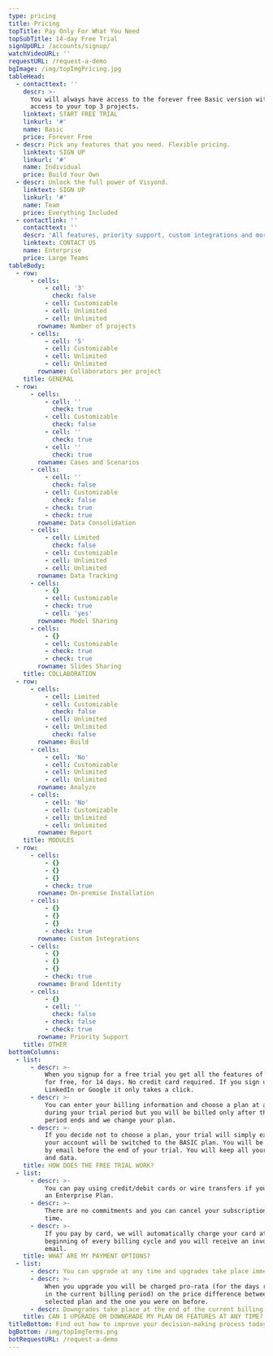 ```yaml
---
type: pricing
title: Pricing
topTitle: Pay Only For What You Need
topSubTitle: 14-day Free Trial
signUpURL: /accounts/signup/
watchVideoURL: ''
requestURL: /request-a-demo
bgImage: /img/topImgPricing.jpg
tableHead:
  - contacttext: ''
    descr: >-
      You will always have access to the forever free Basic version with edit
      access to your top 3 projects.
    linktext: START FREE TRIAL
    linkurl: '#'
    name: Basic
    price: Forever Free
  - descr: Pick any features that you need. Flexible pricing.
    linktext: SIGN UP
    linkurl: '#'
    name: Individual
    price: Build Your Own
  - descr: Unlock the full power of Visyond.
    linktext: SIGN UP
    linkurl: '#'
    name: Team
    price: Everything Included
  - contactlink: ''
    contacttext: ''
    descr: 'All features, priority support, custom integrations and more!'
    linktext: CONTACT US
    name: Enterprise
    price: Large Teams
tableBody:
  - row:
      - cells:
          - cell: '3'
            check: false
          - cell: Customizable
          - cell: Unlimited
          - cell: Unlimited
        rowname: Number of projects
      - cells:
          - cell: '5'
          - cell: Customizable
          - cell: Unlimited
          - cell: Unlimited
        rowname: Collaborators per project
    title: GENERAL
  - row:
      - cells:
          - cell: ''
            check: true
          - cell: Customizable
            check: false
          - cell: ''
            check: true
          - cell: ''
            check: true
        rowname: Cases and Scenarios
      - cells:
          - cell: ''
            check: false
          - cell: Customizable
            check: false
          - check: true
          - check: true
        rowname: Data Consolidation
      - cells:
          - cell: Limited
            check: false
          - cell: Customizable
          - cell: Unlimited
          - cell: Unlimited
        rowname: Data Tracking
      - cells:
          - {}
          - cell: Customizable
          - check: true
          - cell: 'yes'
        rowname: Model Sharing
      - cells:
          - {}
          - cell: Customizable
          - check: true
          - check: true
        rowname: Slides Sharing
    title: COLLABORATION
  - row:
      - cells:
          - cell: Limited
          - cell: Customizable
            check: false
          - cell: Unlimited
          - cell: Unlimited
            check: false
        rowname: Build
      - cells:
          - cell: 'No'
          - cell: Customizable
          - cell: Unlimited
          - cell: Unlimited
        rowname: Analyze
      - cells:
          - cell: 'No'
          - cell: Customizable
          - cell: Unlimited
          - cell: Unlimited
        rowname: Report
    title: MODULES
  - row:
      - cells:
          - {}
          - {}
          - {}
          - check: true
        rowname: On-premise Installation
      - cells:
          - {}
          - {}
          - {}
          - check: true
        rowname: Custom Integrations
      - cells:
          - {}
          - {}
          - {}
          - check: true
        rowname: Brand Identity
      - cells:
          - {}
          - cell: ''
            check: false
          - check: false
          - check: true
        rowname: Priority Support
    title: OTHER
bottomColumns:
  - list:
      - descr: >-
          When you signup for a free trial you get all the features of Visyond,
          for free, for 14 days. No credit card required. If you sign up with
          LinkedIn or Google it only takes a click.
      - descr: >-
          You can enter your billing information and choose a plan at any time
          during your trial period but you will be billed only after the trial
          period ends and we change your plan.
      - descr: >-
          If you decide not to choose a plan, your trial will simply expire and
          your account will be switched to the BASIC plan. You will be notified
          by email before the end of your trial. You will keep all your projects
          and data.
    title: HOW DOES THE FREE TRIAL WORK?
  - list:
      - descr: >-
          You can pay using credit/debit cards or wire transfers if you purchase
          an Enterprise Plan.
      - descr: >-
          There are no commitments and you can cancel your subscription at any
          time.
      - descr: >-
          If you pay by card, we will automatically charge your card at the
          beginning of every billing cycle and you will receive an invoice by
          email.
    title: WHAT ARE MY PAYMENT OPTIONS?
  - list:
      - descr: You can upgrade at any time and upgrades take place immediately.
      - descr: >-
          When you upgrade you will be charged pro-rata (for the days remaining
          in the current billing period) on the price difference between the new
          selected plan and the one you were on before.
      - descr: Downgrades take place at the end of the current billing cycle.
    title: CAN I UPGRADE OR DOWNGRADE MY PLAN OR FEATURES AT ANY TIME?
titleBottom: Find out how to improve your decision-making process today
bgBottom: /img/topImgTerms.png
botRequestURL: /request-a-demo
---
```


